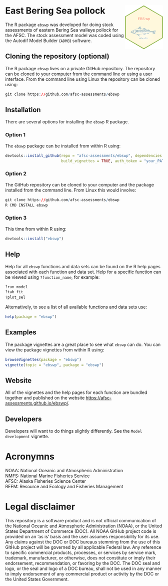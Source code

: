 
<!-- README.md is generated from README.Rmd. Please edit that file -->

# East Bering Sea pollock <img src="man/figures/logo.png" align="right" height="140/"/>

The R package `ebswp` was developed for doing stock assessments of
eastern Bering Sea walleye pollock for the AFSC. The stock assessment
model was coded using the Autodif Model Builder (`ADMB`) software.

## Cloning the repository (optional)

The R package `ebswp` lives on a private GitHub repository. The
repository can be cloned to your computer from the command line or using
a user interface. From the command line using Linux the repository can
be cloned using:

``` r
git clone https://github.com/afsc-assessments/ebswp
```

## Installation

There are several options for installing the `ebswp` R package.

### Option 1

The `ebswp` package can be installed from within R using:

``` r
devtools::install_github(repo = "afsc-assessments/ebswp", dependencies = TRUE, 
                         build_vignettes = TRUE, auth_token = "your_PAT")
```

### Option 2

The GitHub repository can be cloned to your computer and the package
installed from the command line. From Linux this would involve:

``` r
git clone https://github.com/afsc-assessments/ebswp
R CMD INSTALL ebswp
```

### Option 3

This time from within R using:

``` r
devtools::install("ebswp")
```

## Help

Help for all `ebswp` functions and data sets can be found on the R help
pages associated with each function and data set. Help for a specific
function can be viewed using `?function_name`, for example:

``` r
?run_model
?tab_fit
?plot_sel
```

Alternatively, to see a list of all available functions and data sets
use:

``` r
help(package = "ebswp")
```

## Examples

The package vignettes are a great place to see what `ebswp` can do. You
can view the package vignettes from within R using:

``` r
browseVignettes(package = "ebswp")
vignette(topic = "ebswp", package = "ebswp")
```

## Website

All of the vignettes and the help pages for each function are bundled
together and published on the website
<https://afsc-assessments.github.io/ebswp/>.

## Developers

Developers will want to do things slightly differently. See the
`Model development` vignette.

# Acronymns

NOAA: National Oceanic and Atmospheric Administration  
NMFS: National Marine Fisheries Service  
AFSC: Alaska Fisheries Science Center  
REFM: Resource and Ecology and Fisheries Management

# Legal disclaimer

This repository is a software product and is not official communication
of the National Oceanic and Atmospheric Administration (NOAA), or the
United States Department of Commerce (DOC). All NOAA GitHub project code
is provided on an ‘as is’ basis and the user assumes responsibility for
its use. Any claims against the DOC or DOC bureaus stemming from the use
of this GitHub project will be governed by all applicable Federal law.
Any reference to specific commercial products, processes, or services by
service mark, trademark, manufacturer, or otherwise, does not constitute
or imply their endorsement, recommendation, or favoring by the DOC. The
DOC seal and logo, or the seal and logo of a DOC bureau, shall not be
used in any manner to imply endorsement of any commercial product or
activity by the DOC or the United States Government.
